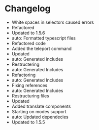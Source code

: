# Changelog 
- White spaces in selectors caused errors
- Refactored
- Updated to 1.5.6
- auto: Formatted typescript files
- Refactored code
- Added the teleport command
- Updated
- auto: Generated includes
- Restructering
- auto: Generated Includes
- Refactoring
- auto: Generated Includes
- Fixing references
- auto: Generated Includes
- Restructuring files
- Updated
- Added translate components
- Starting on modes support
- auto: Updated dependecies
- Updated to 1.5.5